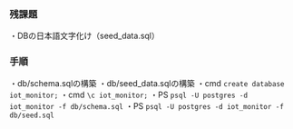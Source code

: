 ### 残課題
・DBの日本語文字化け（seed_data.sql）

### 手順
・db/schema.sqlの構築
・db/seed_data.sqlの構築
・cmd `create database iot_monitor;`
・cmd `\c iot_monitor;`
・PS `psql -U postgres -d iot_monitor -f db/schema.sql`
・PS `psql -U postgres -d iot_monitor -f db/seed.sql`
